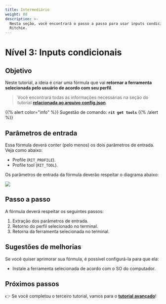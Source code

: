 ```yaml
---
title: Intermediário
weight: 88
description: >-
  Nesta seção, você encontrará o passo a passo para usar inputs condicionais no
  Ritchie.
---
```


# Nível 3: Inputs condicionais

## Objetivo

Neste tutorial, a ideia é criar uma fórmula que vai **retornar a ferramenta selecionada pelo usuário de acordo com seu perfil**.

> Você encontrará todas as informações necessárias na seção do tutorial [**relacionada ao arquivo config.json**](/docs-ritchie/pt-br/fórmulas/arquivo-config/#o-que-é-um-arquivo-config-configjson-file).

{{% alert color="info" %}}
Sugestão de comando: **`rit get tools`**
{{% /alert %}}

## Parâmetros de entrada

Essa fórmula deverá conter \(pelo menos\) os dois parâmetros de entrada. Veja como abaixo:

* Profile \(`RIT_PROFILE`\).
* Profile tool \(`RIT_TOOL`\).

Os parâmetros de entrada da fórmula deverão respeitar o diagrama abaixo:

![](/docs-ritchie/shared/ritchie-conditional-inputs.png)

## Passo a passo

A fórmula deverá respeitar os seguintes passos:

1. Extração dos parâmetros de entrada.
2. Retorno do perfil selecionado no terminal.
3. Retorna da ferramenta selecionada no terminal.

## Sugestões de melhorias

Se você quiser aprimorar sua fórmula, é possível configurá-la para que ela:

* Instale a ferramenta selecionada de acordo com o SO do computador.

## Próximos passos

👉 Se você completou o terceiro tutorial, vamos para o [**tutorial avançado**](/docs-ritchie/pt-br/tutoriais/avançado/)!
